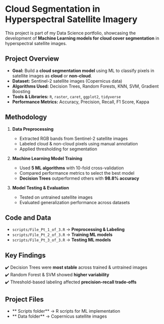 #  Cloud Segmentation in Hyperspectral Satellite Imagery

This project is part of my Data Science portfolio, showcasing the development of **Machine Learning models for cloud cover segmentation** in hyperspectral satellite images.  

##  Project Overview

- **Goal:** Build a **cloud segmentation model** using ML to classify pixels in satellite images as **cloud** or **non-cloud**.
- **Dataset:** Sentinel-2 satellite images (Copernicus data)
- **Algorithms Used:** Decision Trees, Random Forests, KNN, SVM, Gradient Boosting
- **Tools & Libraries:** `R`, `raster`, `caret`, `ggplot2`, `tidyverse`
- **Performance Metrics:** Accuracy, Precision, Recall, F1 Score, Kappa

##  Methodology

1. **Data Preprocessing**
   - Extracted RGB bands from Sentinel-2 satellite images
   - Labeled cloud & non-cloud pixels using manual annotation
   - Applied thresholding for segmentation

2. **Machine Learning Model Training**
   - Used **5 ML algorithms** with 10-fold cross-validation
   - Compared performance metrics to select the best model
   - **Decision Trees** outperformed others with **98.8% accuracy**

3. **Model Testing & Evaluation**
   - Tested on untrained satellite images
   - Evaluated generalization performance across datasets

##  Code and Data

- `scripts/File_Pt_1_of_3.R` → **Preprocessing & Labeling**
- `scripts/File_Pt_2_of_3.R` → **Training ML models**
- `scripts/File_Pt_3_of_3.R` → **Testing ML models**

##  Key Findings

✔️ Decision Trees were **most stable** across trained & untrained images  
✔️ Random Forest & SVM showed **higher variability**  
✔️ Threshold-based labeling affected **precision-recall trade-offs**  

##  Project Files

- ** Scripts folder** → R scripts for ML implementation
- ** Data folder** → Copernicus satellite images

